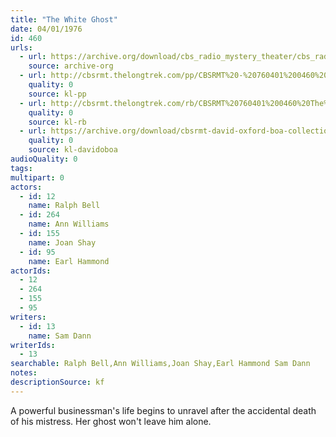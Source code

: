 ```yaml
---
title: "The White Ghost"
date: 04/01/1976
id: 460
urls: 
  - url: https://archive.org/download/cbs_radio_mystery_theater/cbs_radio_mystery_theater-0451-0500.zip/cbs_radio_mystery_theater-0451-0500%2Fcbsrmt_0460_the_white_ghost.mp3
    source: archive-org
  - url: http://cbsrmt.thelongtrek.com/pp/CBSRMT%20-%20760401%200460%20The%20White%20Ghost_pp.mp3
    quality: 0
    source: kl-pp
  - url: http://cbsrmt.thelongtrek.com/rb/CBSRMT%20760401%200460%20The%20White%20Ghost_wuwm%20recorded%208_17_76.mp3
    quality: 0
    source: kl-rb
  - url: https://archive.org/download/cbsrmt-david-oxford-boa-collection/CBSRMT-760401-0460-repeated-760817-The-White-Ghost-(128-44)_WUWM-FM-{BoA}.mp3
    quality: 0
    source: kl-davidoboa
audioQuality: 0
tags: 
multipart: 0
actors:  
  - id: 12
    name: Ralph Bell  
  - id: 264
    name: Ann Williams  
  - id: 155
    name: Joan Shay  
  - id: 95
    name: Earl Hammond
actorIds:  
  - 12  
  - 264  
  - 155  
  - 95
writers:  
  - id: 13
    name: Sam Dann
writerIds:  
  - 13
searchable: Ralph Bell,Ann Williams,Joan Shay,Earl Hammond Sam Dann
notes: 
descriptionSource: kf
---
```

A powerful businessman's life begins to unravel after the accidental death of his mistress. Her ghost won't leave him alone.
